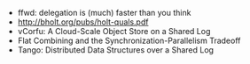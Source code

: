 * ffwd: delegation is (much) faster than you think
* http://bholt.org/pubs/holt-quals.pdf
* vCorfu: A Cloud-Scale Object Store on a Shared Log
* Flat Combining and the Synchronization-Parallelism Tradeoff
* Tango: Distributed Data Structures over a Shared Log
